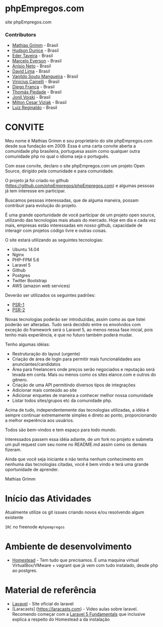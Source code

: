 # phpEmpregos.com
site phpEmpregos.com

### Contributors
* [Mathias Grimm](https://github.com/mathiasgrimm) - Brasil
* [Hudson Dunice](http://github.com/dunice) - Brasil
* [Eder Taveira](http://github.com/edertaveira) - Brasil
* [Marcelo Everson](http://github.com/marceloeverson) - Brasil
* [Anísio Neto](http://github.com/netohunter) - Brasil
* [David Lima](http://github.com/davelima) - Brasil
* [Vanildo Souto Mangueira](http://github.com/vanildosouto) - Brasil
* [Vinicius Cainelli](http://github.com/vicainelli) - Brasil
* [Diego França](https://github.com/dtgfranca) - Brasil
* [Thomás Piedade](https://github.com/thomaspiedade) - Brasil
* [Jonil Voiski](https://github.com/voiskibrasil) - Brasil
* [Milton Cesar Viziak](https://github.com/miltonviziak) - Brasil
* [Luiz Reginaldo](https://github.com/luizreginaldo) - Brasil

# CONVITE

Meu nome é Mathias Grimm e sou proprietário do site phpEmpregos.com desde sua fundação em 2009.
Essa é uma carta convite aberta a comunidade php brasileira, portuguesa assim como qualquer outra comunidade php
no qual o idioma seja o português.

Com esse convite, declaro o site phpEmpregos.com um projeto Open Source, dirigido pela comunidade e para comunidade.

O projeto já foi criado no github (https://github.com/phpEmpregos/phpEmpregos.com) e algumas pessoas já tem interesse em participar.

Buscamos pessoas interessadas, que de alguma maneira, possam contribuir para evolução do projeto.

É uma grande oportunidade de você participar de um projeto open source, utilizando das tecnologias mais atuais do mercado.
Hoje em dia e cada vez mais, empresas estão interessadas em nosso github, capacidade de interagir com projetos código livre e outras coisas.

O site estará utilizando as seguintes tecnologias:

- Ubuntu 14.04
- Nginx
- PHP-FPM 5.6
- Laravel 5
- Github
- Postgres
- Twitter Bootstrap
- AWS (amazon web services)

Deverão ser utilizados os seguintes padrões:
- [PSR-1](http://www.php-fig.org/psr/psr-1/)
- [PSR-2](http://www.php-fig.org/psr/psr-2/)

Novas tecnologias poderão ser introduzidas, assim como as que listei poderão ser alteradas. 
Tudo será decidido entre os envolvidos com exceção do framework será o Laravel 5, ao menos nessa fase inicial, pois tenho mais experiência, e que no futuro também poderá mudar.

Tenho algumas idéias:
- Restruturação do layout (urgente)
- Criação de área de login para permitir mais funcionalidades aos anunciantes/candidatos
- Área para freelancers onde preços serão negociados e reputação será levada em conta. Mais ou menos como os sites elance.com e outros do gênero.
- Criação de uma API permitindo diversos tipos de integrações
- Adicionar mais conteúdo ao site
- Adicionar enquetes de maneira a conhecer melhor nossa comunidade
- Listar todos sites/grupos etc da comunidade php.

Acima de tudo, independentemente das tecnologias utilizadas, a idéia é sempre continuar extremamente simples e direto ao ponto, proporcionando a melhor experência aos usuários.

Todos são bem-vindos e tem espaço para todo mundo.

Interessados passem essa idéia adiante, de um fork no projeto e submeta um pull request com seu nome no README.md assim como os demais fizeram.

Ainda que você seja iniciante e não tenha nenhum conhecimento em nenhuma das tecnologias citadas, você é bem vindo e terá uma grande oportunidade de aprender.

Mathias Grimm

# Início das Atividades
Atualmente utilize os git issues criando novos e/ou resolvendo algum existente

`IRC` no freenode `#phpempregos`

# Ambiente de desenvolvimento
- [Homestead](http://laravel.com/docs/5.0/homestead) - Tem tudo que precisamos. É uma maquina virtual VirtualBox/VMware + vagrant que já vem com tudo instalado, desde php ao postgres.

# Material de referência
- [Lavavel](http://laravel.com) - Site oficial do laravel
- [Laracasts] (https://laracasts.com) - Video aulas sobre laravel. Recomendo começar com a [Laravel 5 Fundamentals](https://laracasts.com/series/laravel-5-fundamentals) que inclusive explica a respeito do Homestead a da instalação
